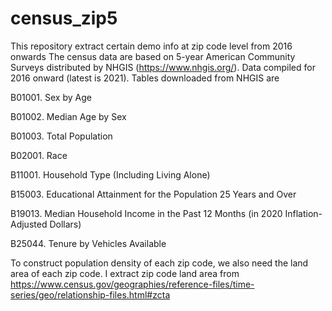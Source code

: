 # census_zip5
This repository extract certain demo info at zip code level from 2016 onwards
The census data are based on 5-year American Community Surveys distributed by NHGIS (https://www.nhgis.org/).
Data compiled for 2016 onward (latest is 2021). Tables downloaded from NHGIS are

B01001. Sex by Age

B01002. Median Age by Sex

B01003. Total Population

B02001. Race

B11001. Household Type (Including Living Alone)

B15003. Educational Attainment for the Population 25 Years and Over

B19013. Median Household Income in the Past 12 Months (in 2020 Inflation-Adjusted Dollars)

B25044. Tenure by Vehicles Available

To construct population density of each zip code, we also need the land area of each zip code. I extract zip code land area from https://www.census.gov/geographies/reference-files/time-series/geo/relationship-files.html#zcta
